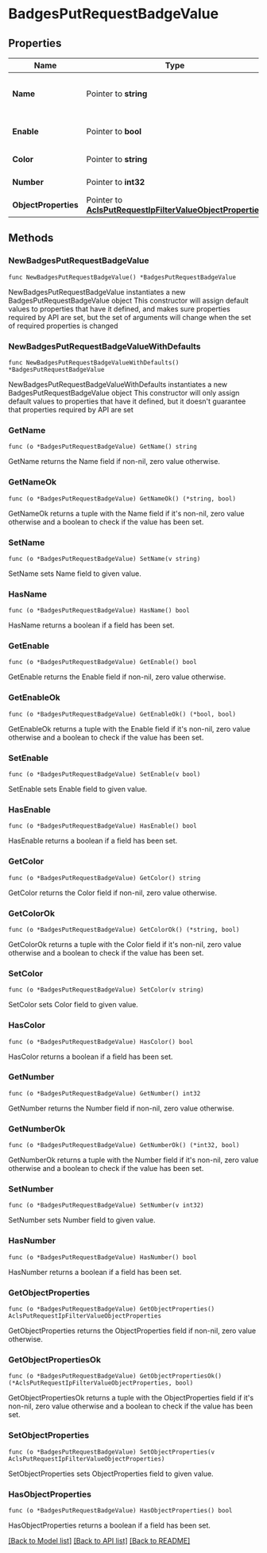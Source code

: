 # BadgesPutRequestBadgeValue

## Properties

Name | Type | Description | Notes
------------ | ------------- | ------------- | -------------
**Name** | Pointer to **string** | Object Name. Must be unique. | [optional] [default to ""]
**Enable** | Pointer to **bool** | Enable object. | [optional] [default to true]
**Color** | Pointer to **string** | Badge color | [optional] 
**Number** | Pointer to **int32** | Badge number | [optional] 
**ObjectProperties** | Pointer to [**AclsPutRequestIpFilterValueObjectProperties**](AclsPutRequestIpFilterValueObjectProperties.md) |  | [optional] 

## Methods

### NewBadgesPutRequestBadgeValue

`func NewBadgesPutRequestBadgeValue() *BadgesPutRequestBadgeValue`

NewBadgesPutRequestBadgeValue instantiates a new BadgesPutRequestBadgeValue object
This constructor will assign default values to properties that have it defined,
and makes sure properties required by API are set, but the set of arguments
will change when the set of required properties is changed

### NewBadgesPutRequestBadgeValueWithDefaults

`func NewBadgesPutRequestBadgeValueWithDefaults() *BadgesPutRequestBadgeValue`

NewBadgesPutRequestBadgeValueWithDefaults instantiates a new BadgesPutRequestBadgeValue object
This constructor will only assign default values to properties that have it defined,
but it doesn't guarantee that properties required by API are set

### GetName

`func (o *BadgesPutRequestBadgeValue) GetName() string`

GetName returns the Name field if non-nil, zero value otherwise.

### GetNameOk

`func (o *BadgesPutRequestBadgeValue) GetNameOk() (*string, bool)`

GetNameOk returns a tuple with the Name field if it's non-nil, zero value otherwise
and a boolean to check if the value has been set.

### SetName

`func (o *BadgesPutRequestBadgeValue) SetName(v string)`

SetName sets Name field to given value.

### HasName

`func (o *BadgesPutRequestBadgeValue) HasName() bool`

HasName returns a boolean if a field has been set.

### GetEnable

`func (o *BadgesPutRequestBadgeValue) GetEnable() bool`

GetEnable returns the Enable field if non-nil, zero value otherwise.

### GetEnableOk

`func (o *BadgesPutRequestBadgeValue) GetEnableOk() (*bool, bool)`

GetEnableOk returns a tuple with the Enable field if it's non-nil, zero value otherwise
and a boolean to check if the value has been set.

### SetEnable

`func (o *BadgesPutRequestBadgeValue) SetEnable(v bool)`

SetEnable sets Enable field to given value.

### HasEnable

`func (o *BadgesPutRequestBadgeValue) HasEnable() bool`

HasEnable returns a boolean if a field has been set.

### GetColor

`func (o *BadgesPutRequestBadgeValue) GetColor() string`

GetColor returns the Color field if non-nil, zero value otherwise.

### GetColorOk

`func (o *BadgesPutRequestBadgeValue) GetColorOk() (*string, bool)`

GetColorOk returns a tuple with the Color field if it's non-nil, zero value otherwise
and a boolean to check if the value has been set.

### SetColor

`func (o *BadgesPutRequestBadgeValue) SetColor(v string)`

SetColor sets Color field to given value.

### HasColor

`func (o *BadgesPutRequestBadgeValue) HasColor() bool`

HasColor returns a boolean if a field has been set.

### GetNumber

`func (o *BadgesPutRequestBadgeValue) GetNumber() int32`

GetNumber returns the Number field if non-nil, zero value otherwise.

### GetNumberOk

`func (o *BadgesPutRequestBadgeValue) GetNumberOk() (*int32, bool)`

GetNumberOk returns a tuple with the Number field if it's non-nil, zero value otherwise
and a boolean to check if the value has been set.

### SetNumber

`func (o *BadgesPutRequestBadgeValue) SetNumber(v int32)`

SetNumber sets Number field to given value.

### HasNumber

`func (o *BadgesPutRequestBadgeValue) HasNumber() bool`

HasNumber returns a boolean if a field has been set.

### GetObjectProperties

`func (o *BadgesPutRequestBadgeValue) GetObjectProperties() AclsPutRequestIpFilterValueObjectProperties`

GetObjectProperties returns the ObjectProperties field if non-nil, zero value otherwise.

### GetObjectPropertiesOk

`func (o *BadgesPutRequestBadgeValue) GetObjectPropertiesOk() (*AclsPutRequestIpFilterValueObjectProperties, bool)`

GetObjectPropertiesOk returns a tuple with the ObjectProperties field if it's non-nil, zero value otherwise
and a boolean to check if the value has been set.

### SetObjectProperties

`func (o *BadgesPutRequestBadgeValue) SetObjectProperties(v AclsPutRequestIpFilterValueObjectProperties)`

SetObjectProperties sets ObjectProperties field to given value.

### HasObjectProperties

`func (o *BadgesPutRequestBadgeValue) HasObjectProperties() bool`

HasObjectProperties returns a boolean if a field has been set.


[[Back to Model list]](../README.md#documentation-for-models) [[Back to API list]](../README.md#documentation-for-api-endpoints) [[Back to README]](../README.md)


